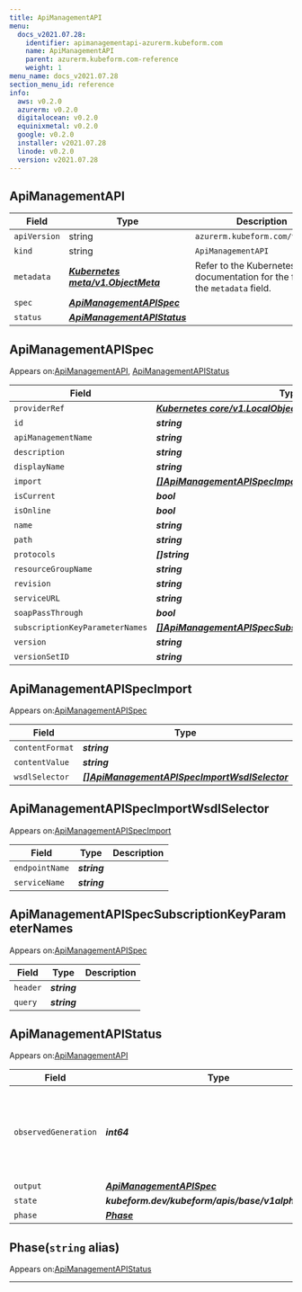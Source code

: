 ```yaml
---
title: ApiManagementAPI
menu:
  docs_v2021.07.28:
    identifier: apimanagementapi-azurerm.kubeform.com
    name: ApiManagementAPI
    parent: azurerm.kubeform.com-reference
    weight: 1
menu_name: docs_v2021.07.28
section_menu_id: reference
info:
  aws: v0.2.0
  azurerm: v0.2.0
  digitalocean: v0.2.0
  equinixmetal: v0.2.0
  google: v0.2.0
  installer: v2021.07.28
  linode: v0.2.0
  version: v2021.07.28
---
```


## ApiManagementAPI
| Field | Type | Description |
| ------ | ----- | ----------- |
| `apiVersion` | string | `azurerm.kubeform.com/v1alpha1` |
|    `kind` | string | `ApiManagementAPI` |
| `metadata` | ***[Kubernetes meta/v1.ObjectMeta](https://v1-18.docs.kubernetes.io/docs/reference/generated/kubernetes-api/v1.18/#objectmeta-v1-meta)***|Refer to the Kubernetes API documentation for the fields of the `metadata` field.|
| `spec` | ***[ApiManagementAPISpec](#apimanagementapispec)***||
| `status` | ***[ApiManagementAPIStatus](#apimanagementapistatus)***||
## ApiManagementAPISpec

Appears on:[ApiManagementAPI](#apimanagementapi), [ApiManagementAPIStatus](#apimanagementapistatus)

| Field | Type | Description |
| ------ | ----- | ----------- |
| `providerRef` | ***[Kubernetes core/v1.LocalObjectReference](https://v1-18.docs.kubernetes.io/docs/reference/generated/kubernetes-api/v1.18/#localobjectreference-v1-core)***||
| `id` | ***string***||
| `apiManagementName` | ***string***||
| `description` | ***string***| ***(Optional)*** |
| `displayName` | ***string***||
| `import` | ***[[]ApiManagementAPISpecImport](#apimanagementapispecimport)***| ***(Optional)*** |
| `isCurrent` | ***bool***| ***(Optional)*** |
| `isOnline` | ***bool***| ***(Optional)*** |
| `name` | ***string***||
| `path` | ***string***||
| `protocols` | ***[]string***||
| `resourceGroupName` | ***string***||
| `revision` | ***string***||
| `serviceURL` | ***string***| ***(Optional)*** |
| `soapPassThrough` | ***bool***| ***(Optional)*** |
| `subscriptionKeyParameterNames` | ***[[]ApiManagementAPISpecSubscriptionKeyParameterNames](#apimanagementapispecsubscriptionkeyparameternames)***| ***(Optional)*** |
| `version` | ***string***| ***(Optional)*** |
| `versionSetID` | ***string***| ***(Optional)*** |
## ApiManagementAPISpecImport

Appears on:[ApiManagementAPISpec](#apimanagementapispec)

| Field | Type | Description |
| ------ | ----- | ----------- |
| `contentFormat` | ***string***||
| `contentValue` | ***string***||
| `wsdlSelector` | ***[[]ApiManagementAPISpecImportWsdlSelector](#apimanagementapispecimportwsdlselector)***| ***(Optional)*** |
## ApiManagementAPISpecImportWsdlSelector

Appears on:[ApiManagementAPISpecImport](#apimanagementapispecimport)

| Field | Type | Description |
| ------ | ----- | ----------- |
| `endpointName` | ***string***||
| `serviceName` | ***string***||
## ApiManagementAPISpecSubscriptionKeyParameterNames

Appears on:[ApiManagementAPISpec](#apimanagementapispec)

| Field | Type | Description |
| ------ | ----- | ----------- |
| `header` | ***string***||
| `query` | ***string***||
## ApiManagementAPIStatus

Appears on:[ApiManagementAPI](#apimanagementapi)

| Field | Type | Description |
| ------ | ----- | ----------- |
| `observedGeneration` | ***int64***| ***(Optional)*** Resource generation, which is updated on mutation by the API Server.|
| `output` | ***[ApiManagementAPISpec](#apimanagementapispec)***| ***(Optional)*** |
| `state` | ***kubeform.dev/kubeform/apis/base/v1alpha1.State***| ***(Optional)*** |
| `phase` | ***[Phase](#phase)***| ***(Optional)*** |
## Phase(`string` alias)

Appears on:[ApiManagementAPIStatus](#apimanagementapistatus)

---
